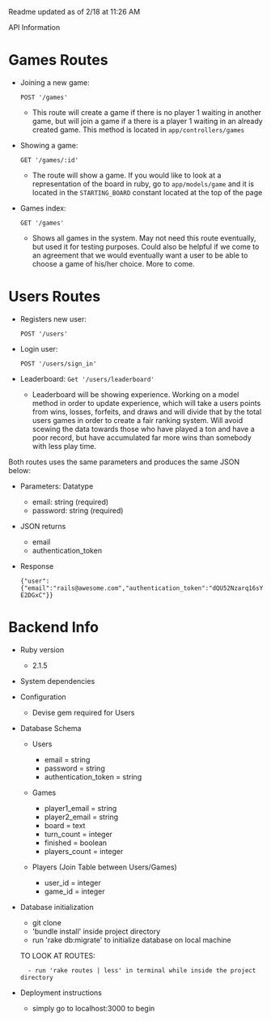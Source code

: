 

Readme updated as of 2/18 at 11:26 AM

API Information
# Games Routes

* Joining a new game:
	
	`POST '/games'`
	- This route will create a game if there is no player 1 waiting in another game, but will join a game if a 		there is a player 1 waiting in an already created game.  This method is located in `app/controllers/games`

* Showing a game:
	
	`GET '/games/:id'`
	- The route will show a game. If you would like to look at a representation of the board in ruby, go to 		`app/models/game` and it is located in the `STARTING_BOARD` constant located at the top of the page

* Games index:
	
	`GET '/games'`
	- Shows all games in the system.  May not need this route eventually, but used it for testing purposes. Could 	also be helpful if we come to an agreement that we would eventually want a user to be able to choose a game 
	of his/her choice.  More to come.


# Users Routes 

* Registers new user:

	`POST '/users'`

* Login user:
	
	`POST '/users/sign_in'`

* Leaderboard:
	`Get '/users/leaderboard'`
	- Leaderboard will be showing experience.  Working on a model method in order to update experience, which 
	will take a users points from wins, losses, forfeits, and draws and will divide that by the total users 
	games in order to create a fair ranking system.  Will avoid scewing the data towards those who have played
	a ton and have a poor record, but have accumulated far more wins than somebody with less play time.


Both routes uses the same parameters and produces the same JSON below:

* Parameters: Datatype
  - email: string (required)
  - password: string (required)

* JSON returns
	- email
	- authentication_token

* Response

	`{"user":{"email":"rails@awesome.com","authentication_token":"dQU52Nzarq16sYE2DGxC"}}`


# Backend Info

* Ruby version

	- 2.1.5

* System dependencies

* Configuration

	- Devise gem required for Users

* Database Schema

	* Users
		- email = string
		- password = string
		- authentication_token = string

	* Games

		- player1_email = string
		- player2_email = string
		- board = text
		- turn_count = integer
		- finished = boolean
		- players_count = integer

	- Players (Join Table between Users/Games)

		- user_id = integer
		- game_id = integer


* Database initialization

	- git clone
	- 'bundle install' inside project directory
	- run 'rake db:migrate' to initialize database on local machine

	TO LOOK AT ROUTES:

		- run 'rake routes | less' in terminal while inside the project directory


* Deployment instructions

	- simply go to localhost:3000 to begin

